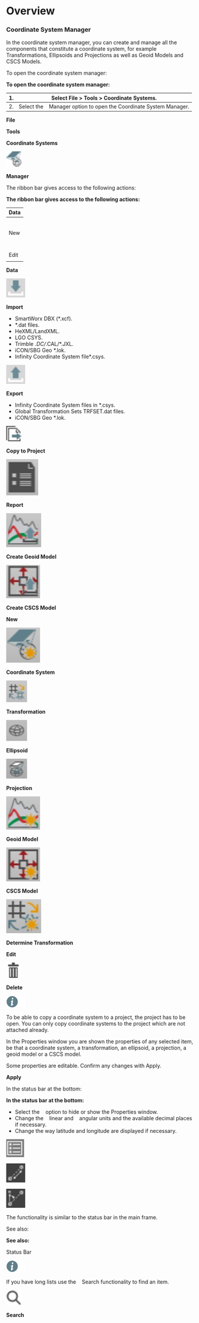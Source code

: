 # Overview

### Coordinate System Manager

In the coordinate system manager, you can create and manage all the components that constitute a coordinate system, for example Transformations, Ellipsoids and Projections as well as Geoid Models and CSCS Models.

To open the coordinate system manager:

**To open the coordinate system manager:**

| 1. | Select File > Tools > Coordinate Systems. |
| --- | --- |
| 2. | Select the    Manager option to open the Coordinate System Manager. |

**File**

**Tools**

**Coordinate Systems**

![Image](graphics/00466007.jpg)

**Manager**

The ribbon bar gives access to the following actions:

**The ribbon bar gives access to the following actions:**

| Data |
| --- |
|  | Import existing coordinate systems from:SmartWorx DBX (*.xcf).*.dat files.HeXML/LandXML.LGO CSYS.Trimble *.DC/*.CAL/*.JXL.iCON/SBG Geo *.lok.Infinity Coordinate System file*.csys. |
|  | Export coordinates systems as:Infinity Coordinate System files in *.csys.Global Transformation Sets TRFSET.dat files.iCON/SBG Geo *.lok. |
|  | Copy to Project, to copy selected coordinate systems to the current project. |
|  | Report, to get a coordinate system report. |
|  | Create Geoid Model, to create a new geoid model. |
|  | Create CSCS Model, to create a new CSCS model. |
| New |
|  | Coordinate System, to create a new coordinate system. |
|  | Transformation, to create a new transformation. |
|  | Ellipsoid, to create a new ellipsoid. |
|  | Projection, to create a new projection. |
|  | Geoid Model, to create a new geoid model. |
|  | CSCS Model, to create a new CSCS model. |
|  | Determine Transformation, to determine a new transformation. |
| Edit |
|  | Delete coordinate systems from the list. |

**Data**

![Image](graphics/00470316.jpg)

**Import**

- SmartWorx DBX (*.xcf).
- *.dat files.
- HeXML/LandXML.
- LGO CSYS.
- Trimble *.DC/*.CAL/*.JXL.
- iCON/SBG Geo *.lok.
- Infinity Coordinate System file*.csys.

![Image](graphics/00470319.jpg)

**Export**

- Infinity Coordinate System files in *.csys.
- Global Transformation Sets TRFSET.dat files.
- iCON/SBG Geo *.lok.

![Image](graphics/00470295.jpg)

**Copy to Project**

![Image](graphics/00516705.jpg)

**Report**

![Image](graphics/00516744.jpg)

**Create Geoid Model**

![Image](graphics/00516716.jpg)

**Create CSCS Model**

**New**

![Image](graphics/00516710.jpg)

**Coordinate System**

![Image](graphics/00516790.jpg)

**Transformation**

![Image](graphics/00521557.jpg)

**Ellipsoid**

![Image](graphics/00521564.jpg)

**Projection**

![Image](graphics/00516785.jpg)

**Geoid Model**

![Image](graphics/00516773.jpg)

**CSCS Model**

![Image](graphics/00516780.jpg)

**Determine Transformation**

**Edit**

![Image](graphics/00466361.jpg)

**Delete**

![Image](./data/icons/note.gif)

To be able to copy a coordinate system to a project, the project has to be open. You can only copy coordinate systems to the project which are not attached already.

In the Properties window you are shown the properties of any selected item, be that a coordinate system, a transformation, an ellipsoid, a projection, a geoid model or a CSCS model.

Some properties are editable. Confirm any changes with Apply.

**Apply**

In the status bar at the bottom:

**In the status bar at the bottom:**

- Select the    option to hide or show the Properties window.
- Change the    linear and    angular units and the available decimal places if necessary.
- Change the way latitude and longitude are displayed if necessary.

![Image](graphics/00467052.jpg)

![Image](graphics/00470331.jpg)

![Image](graphics/00470328.jpg)

The functionality is similar to the status bar in the main frame.

See also:

**See also:**

Status Bar

![Image](./data/icons/note.gif)

If you have long lists use the    Search functionality to find an item.

![Image](graphics/00466028.jpg)

**Search**

